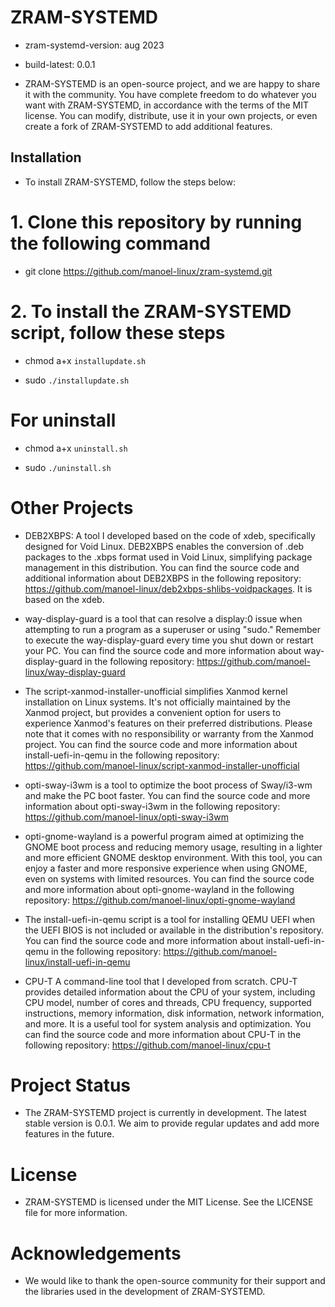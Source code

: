 # ZRAM-SYSTEMD

- zram-systemd-version: aug 2023

- build-latest: 0.0.1

- ZRAM-SYSTEMD is an open-source project, and we are happy to share it with the community. You have complete freedom to do whatever you want with ZRAM-SYSTEMD, in accordance with the terms of the MIT license. You can modify, distribute, use it in your own projects, or even create a fork of ZRAM-SYSTEMD to add additional features.

## Installation

- To install ZRAM-SYSTEMD, follow the steps below:

# 1. Clone this repository by running the following command

- git clone https://github.com/manoel-linux/zram-systemd.git

# 2. To install the ZRAM-SYSTEMD script, follow these steps

- chmod a+x `installupdate.sh`

- sudo `./installupdate.sh`

# For uninstall

- chmod a+x `uninstall.sh`

- sudo `./uninstall.sh`

# Other Projects

- DEB2XBPS: A tool I developed based on the code of xdeb, specifically designed for Void Linux. DEB2XBPS enables the conversion of .deb packages to the .xbps   format used in Void Linux, simplifying package management in this distribution. You can find the source code and additional information about DEB2XBPS in the  following repository: https://github.com/manoel-linux/deb2xbps-shlibs-voidpackages. It is based on the xdeb.

- way-display-guard is a tool that can resolve a display:0 issue when attempting to run a program as a superuser or using "sudo." Remember to execute the way-display-guard every time you shut down or restart your PC. You can find the source code and more information about way-display-guard in the following repository: https://github.com/manoel-linux/way-display-guard

- The script-xanmod-installer-unofficial simplifies Xanmod kernel installation on Linux systems. It's not officially maintained by the Xanmod project, but provides a convenient option for users to experience Xanmod's features on their preferred distributions. Please note that it comes with no responsibility or warranty from the Xanmod project. You can find the source code and more information about install-uefi-in-qemu in the following repository: https://github.com/manoel-linux/script-xanmod-installer-unofficial

- opti-sway-i3wm is a tool to optimize the boot process of Sway/i3-wm and make the PC boot faster. You can find the source code and more information about opti-sway-i3wm in the following repository: https://github.com/manoel-linux/opti-sway-i3wm

- opti-gnome-wayland is a powerful program aimed at optimizing the GNOME boot process and reducing memory usage, resulting in a lighter and more efficient GNOME  desktop environment. With this tool, you can enjoy a faster and more responsive experience when using GNOME, even on systems with limited resources. You can find the source code and more information about opti-gnome-wayland in the following repository: https://github.com/manoel-linux/opti-gnome-wayland

- The install-uefi-in-qemu script is a tool for installing QEMU UEFI when the UEFI BIOS is not included or available in the distribution's repository. You can find the source code and more information about install-uefi-in-qemu in the following repository: https://github.com/manoel-linux/install-uefi-in-qemu

- CPU-T A command-line tool that I developed from scratch. CPU-T provides detailed information about the CPU of your system, including CPU model, number of cores and threads, CPU frequency, supported instructions, memory information, disk information, network information, and more. It is a useful tool for system analysis and optimization. You can find the source code and more information about CPU-T in the following repository: https://github.com/manoel-linux/cpu-t

# Project Status

- The ZRAM-SYSTEMD project is currently in development. The latest stable version is 0.0.1. We aim to provide regular updates and add more features in the future.

# License

- ZRAM-SYSTEMD is licensed under the MIT License. See the LICENSE file for more information.

# Acknowledgements

- We would like to thank the open-source community for their support and the libraries used in the development of ZRAM-SYSTEMD.
